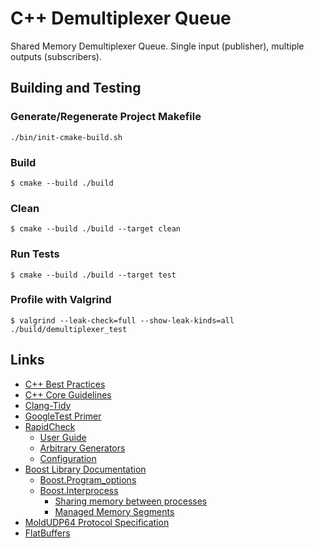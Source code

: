 # C++ Demultiplexer Queue

Shared Memory Demultiplexer Queue. Single input (publisher), multiple outputs (subscribers).

## Building and Testing

### Generate/Regenerate Project Makefile

```
./bin/init-cmake-build.sh
```

### Build

```
$ cmake --build ./build
```

### Clean

```
$ cmake --build ./build --target clean
```

### Run Tests

```
$ cmake --build ./build --target test
```

### Profile with Valgrind

```
$ valgrind --leak-check=full --show-leak-kinds=all ./build/demultiplexer_test
```

## Links

- [C++ Best Practices](https://github.com/cpp-best-practices/cppbestpractices/blob/master/00-Table_of_Contents.md)
- [C++ Core Guidelines](https://isocpp.github.io/CppCoreGuidelines/CppCoreGuidelines)
- [Clang-Tidy](https://clang.llvm.org/extra/clang-tidy/)
- [GoogleTest Primer](https://google.github.io/googletest/primer.html)
- [RapidCheck](https://github.com/emil-e/rapidcheck)
  - [User Guide](https://github.com/emil-e/rapidcheck/blob/master/doc/user_guide.md)
  - [Arbitrary Generators](https://github.com/emil-e/rapidcheck/blob/master/doc/generators.md#arbitrary)
  - [Configuration](https://github.com/emil-e/rapidcheck/blob/master/doc/configuration.md)
- [Boost Library Documentation](https://www.boost.org/doc/libs/)
  - [Boost.Program_options](https://www.boost.org/doc/libs/1_83_0/doc/html/program_options.html)
  - [Boost.Interprocess](https://www.boost.org/doc/libs/1_83_0/doc/html/interprocess.html)
    - [Sharing memory between processes](https://www.boost.org/doc/libs/1_83_0/doc/html/interprocess/sharedmemorybetweenprocesses.html)
    - [Managed Memory Segments](https://www.boost.org/doc/libs/1_83_0/doc/html/interprocess/managed_memory_segments.html)
- [MoldUDP64 Protocol Specification](https://www.nasdaqtrader.com/content/technicalsupport/specifications/dataproducts/moldudp64.pdf)
- [FlatBuffers](https://flatbuffers.dev/flatbuffers_guide_use_cpp.html)
